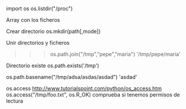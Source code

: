 import os
os.listdir("/proc")

Array con los ficheros


Crear directorio
os.mkdir(path[,mode])


Unir directorios y ficheros
>>> os.path.join("/tmp","pepe","maria")
'/tmp/pepe/maria'


Directorio existe
os.path.exists('/tmp')

os.path.basename("/tmp/adsa/asdas/asdad")
'asdad'

os.access
http://www.tutorialspoint.com/python/os_access.htm
os.access("/tmp/foo.txt", os.R_OK)
  comprueba si tenemos permisos de lectura
